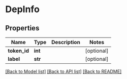 # DepInfo

## Properties
Name | Type | Description | Notes
------------ | ------------- | ------------- | -------------
**token_id** | **int** |  | [optional] 
**label** | **str** |  | [optional] 

[[Back to Model list]](../README.md#documentation-for-models) [[Back to API list]](../README.md#documentation-for-api-endpoints) [[Back to README]](../README.md)

